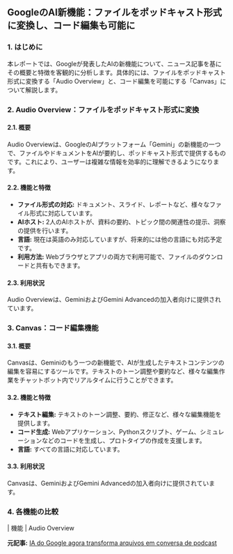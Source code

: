 ## GoogleのAI新機能：ファイルをポッドキャスト形式に変換し、コード編集も可能に

### 1. はじめに

本レポートでは、Googleが発表したAIの新機能について、ニュース記事を基にその概要と特徴を客観的に分析します。具体的には、ファイルをポッドキャスト形式に変換する「Audio Overview」と、コード編集を可能にする「Canvas」について解説します。

### 2. Audio Overview：ファイルをポッドキャスト形式に変換

#### 2.1. 概要

Audio Overviewは、GoogleのAIプラットフォーム「Gemini」の新機能の一つで、ファイルやドキュメントをAIが要約し、ポッドキャスト形式で提供するものです。これにより、ユーザーは複雑な情報を効率的に理解できるようになります。

#### 2.2. 機能と特徴

* **ファイル形式の対応:** ドキュメント、スライド、レポートなど、様々なファイル形式に対応しています。
* **AIホスト:** 2人のAIホストが、資料の要約、トピック間の関連性の提示、洞察の提供を行います。
* **言語:** 現在は英語のみ対応していますが、将来的には他の言語にも対応予定です。
* **利用方法:** Webブラウザとアプリの両方で利用可能で、ファイルのダウンロードと共有もできます。

#### 2.3. 利用状況

Audio Overviewは、GeminiおよびGemini Advancedの加入者向けに提供されています。

### 3. Canvas：コード編集機能

#### 3.1. 概要

Canvasは、Geminiのもう一つの新機能で、AIが生成したテキストコンテンツの編集を容易にするツールです。テキストのトーン調整や要約など、様々な編集作業をチャットボット内でリアルタイムに行うことができます。

#### 3.2. 機能と特徴

* **テキスト編集:** テキストのトーン調整、要約、修正など、様々な編集機能を提供します。
* **コード生成:** Webアプリケーション、Pythonスクリプト、ゲーム、シミュレーションなどのコードを生成し、プロトタイプの作成を支援します。
* **言語:** すべての言語に対応しています。

#### 3.3. 利用状況

Canvasは、GeminiおよびGemini Advancedの加入者向けに提供されています。

### 4. 各機能の比較

| 機能 | Audio Overview 

**元記事:** [IA do Google agora transforma arquivos em conversa de podcast](https://olhardigital.com.br/2025/03/18/reviews/ia-do-google-agora-transforma-arquivos-em-conversa-de-podcast/)